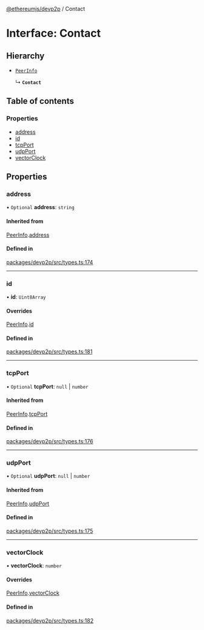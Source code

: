 [@ethereumjs/devp2p](../README.md) / Contact

# Interface: Contact

## Hierarchy

- [`PeerInfo`](PeerInfo.md)

  ↳ **`Contact`**

## Table of contents

### Properties

- [address](Contact.md#address)
- [id](Contact.md#id)
- [tcpPort](Contact.md#tcpport)
- [udpPort](Contact.md#udpport)
- [vectorClock](Contact.md#vectorclock)

## Properties

### address

• `Optional` **address**: `string`

#### Inherited from

[PeerInfo](PeerInfo.md).[address](PeerInfo.md#address)

#### Defined in

[packages/devp2p/src/types.ts:174](https://github.com/ethereumjs/ethereumjs-monorepo/blob/master/packages/devp2p/src/types.ts#L174)

___

### id

• **id**: `Uint8Array`

#### Overrides

[PeerInfo](PeerInfo.md).[id](PeerInfo.md#id)

#### Defined in

[packages/devp2p/src/types.ts:181](https://github.com/ethereumjs/ethereumjs-monorepo/blob/master/packages/devp2p/src/types.ts#L181)

___

### tcpPort

• `Optional` **tcpPort**: ``null`` \| `number`

#### Inherited from

[PeerInfo](PeerInfo.md).[tcpPort](PeerInfo.md#tcpport)

#### Defined in

[packages/devp2p/src/types.ts:176](https://github.com/ethereumjs/ethereumjs-monorepo/blob/master/packages/devp2p/src/types.ts#L176)

___

### udpPort

• `Optional` **udpPort**: ``null`` \| `number`

#### Inherited from

[PeerInfo](PeerInfo.md).[udpPort](PeerInfo.md#udpport)

#### Defined in

[packages/devp2p/src/types.ts:175](https://github.com/ethereumjs/ethereumjs-monorepo/blob/master/packages/devp2p/src/types.ts#L175)

___

### vectorClock

• **vectorClock**: `number`

#### Overrides

[PeerInfo](PeerInfo.md).[vectorClock](PeerInfo.md#vectorclock)

#### Defined in

[packages/devp2p/src/types.ts:182](https://github.com/ethereumjs/ethereumjs-monorepo/blob/master/packages/devp2p/src/types.ts#L182)
